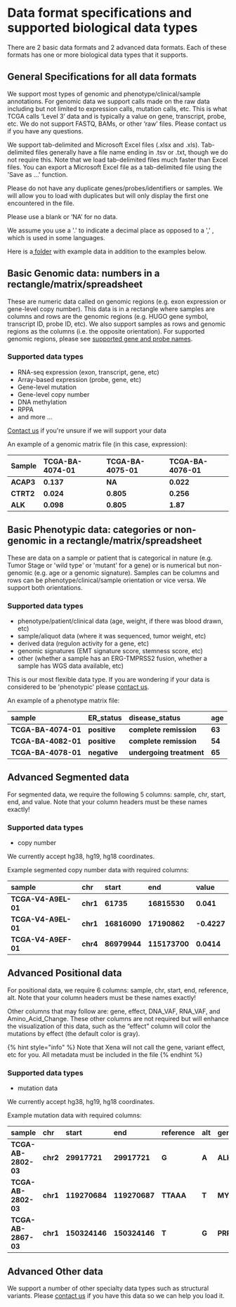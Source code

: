 # Data format specifications and supported biological data types

There are 2 basic data formats and 2 advanced data formats. Each of these formats has one or more biological data types that it supports.

## General Specifications for all data formats

We support most types of genomic and phenotype/clinical/sample annotations. For genomic data we support calls made on the raw data including but not limited to expression calls, mutation calls, etc. This is what TCGA calls ‘Level 3’ data and is typically a value on gene, transcript, probe, etc. We do not support FASTQ, BAMs, or other ‘raw’ files. Please contact us if you have any questions.

We support tab-delimited and Microsoft Excel files \(.xlsx and .xls\). Tab-delimited files generally have a file name ending in .tsv or .txt, though we do not require this. Note that we load tab-delimited files much faster than Excel files. You can export a Microsoft Excel file as a tab-delimited file using the 'Save as ...' function.

Please do not have any duplicate genes/probes/identifiers or samples. We will allow you to load with duplicates but will only display the first one encountered in the file.

Please use a blank or ‘NA’ for no data.

We assume you use a '.' to indicate a decimal place as opposed to a ',' , which is used in some  languages.

Here is a[ folder](https://drive.google.com/file/d/0BxeGFxkAhivXVkwyMmh2cVZ6U00) with example data in addition to the examples below.

## **Basic Genomic data: numbers in a rectangle/matrix/spreadsheet**

These are numeric data called on genomic regions \(e.g. exon expression or gene-level copy number\). This data is in a rectangle where samples are columns and rows are the genomic regions \(e.g. HUGO gene symbol, transcript ID, probe ID, etc\). We also support samples as rows and genomic regions as the columns \(i.e. the opposite orientation\). For supported genomic regions, please see [supported gene and probe names](supported-gene-and-probe-names.md).

### Supported data types

* RNA-seq expression \(exon, transcript, gene, etc\)
* Array-based expression \(probe, gene, etc\)
* Gene-level mutation
* Gene-level copy number
* DNA methylation
* RPPA
* and more ...

[Contact us](../contact-us.md) if you're unsure if we will support your data

An example of a genomic matrix file \(in this case, expression\):

| **Sample** | **TCGA-BA-4074-01** | **TCGA-BA-4075-01** | **TCGA-BA-4076-01** |
| :--- | :--- | :--- | :--- |
| **ACAP3** | **0.137** | **NA** | **0.022** |
| **CTRT2** | **0.024** | **0.805** | **0.256** |
| **ALK** | **0.098** | **0.805** | **1.87** |

## Basic Phenotypic data: categories or non-genomic in a rectangle/**matrix/spreadsheet**

These are data on a sample or patient that is categorical in nature \(e.g. Tumor Stage or 'wild type' or 'mutant' for a gene\) or is numerical but non-genomic \(e.g. age or a genomic signature\). Samples can be columns and rows can be phenotype/clinical/sample orientation or vice versa. We support both orientations.

### Supported data types

* phenotype/patient/clinical data \(age, weight, if there was blood drawn, etc\)
* sample/aliquot data \(where it was sequenced, tumor weight, etc\)
* derived data \(regulon activity for a gene, etc\)
* genomic signatures \(EMT signature score, stemness score, etc\)
* other \(whether a sample has an ERG-TMPRSS2 fusion, whether a sample has WGS data available, etc\)

This is our most flexible data type. If you are wondering if your data is considered to be 'phenotypic' please [contact us](../contact-us.md).

An example of a phenotype matrix file:

| **sample** | **ER\_status** | **disease\_status** | **age** |
| :--- | :--- | :--- | :--- |
| **TCGA-BA-4074-01** | **positive** | **complete remission** | **63** |
| **TCGA-BA-4082-01** | **positive** | **complete remission** | **54** |
| **TCGA-BA-4078-01** | **negative** | **undergoing treatment** | **65** |

## **Advanced Segmented data**

For segmented data, we require the following 5 columns: sample, chr, start, end, and value. Note that your column headers must be these names exactly!

### Supported data types

* copy number

We currently accept hg38, hg19, hg18 coordinates.

Example segmented copy number data with required columns:

| **sample** | **chr** | **start** | **end** | **value** |
| :--- | :--- | :--- | :--- | :--- |
| **TCGA-V4-A9EL-01** | **chr1** | **61735**   | **16815530** | **0.041** |
| **TCGA-V4-A9EL-01** | **chr1** | **16816090** | **17190862** | **-0.4227** |
| **TCGA-V4-A9EF-01** | **chr4** | **86979944** | **115173700** | **0.0414** |

## **Advanced Positional data**

For positional data, we require 6 columns: sample, chr, start, end, reference, alt. Note that your column headers must be these names exactly!

Other columns that may follow are: gene, effect, DNA\_VAF, RNA\_VAF, and Amino\_Acid\_Change. These other columns are not required but will enhance the visualization of this data, such as the “effect” column will color the mutations by effect \(the default color is gray\).

{% hint style="info" %}
Note that Xena will not call the gene, variant effect, etc for you. All metadata must be included in the file
{% endhint %}

### Supported data types

* mutation data

We currently accept hg38, hg19, hg18 coordinates.

Example mutation data with required columns:

| **sample** | **chr** | **start** | **end** | **reference** | **alt** | **gene** |
| :--- | :--- | :--- | :--- | :--- | :--- | :--- |
| **TCGA-AB-2802-03** | **chr2** | **29917721** | **29917721** | **G** | **A** | **ALK** |
| **TCGA-AB-2802-03** | **chr1** | **119270684** | **119270687** | **TTAAA** | **T** | **MYC** |
| **TCGA-AB-2867-03** | **chr1** | **150324146** | **150324146** | **T** | **G** | **PRPF3** |

## **Advanced Other data**

We support a number of other specialty data types such as structural variants. Please [contact us](../contact-us.md) if you have this data so we can help you load it.

